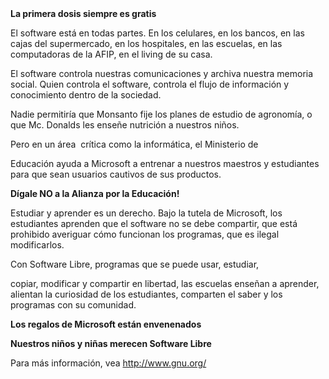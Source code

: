 <html><body><strong>La primera dosis siempre es gratis</strong>



El software está en todas partes. En los celulares, en los bancos, en las cajas del supermercado, en los hospitales, en las escuelas, en las computadoras de la AFIP, en el living de su casa.



El software controla nuestras comunicaciones y archiva nuestra memoria social. Quien controla el software, controla el flujo de información y conocimiento dentro de la sociedad.



Nadie permitiría que Monsanto fije los planes de estudio de agronomía, o que Mc. Donalds les enseñe nutrición a nuestros niños.



Pero en un área  crítica como la informática, el Ministerio de

Educación ayuda a Microsoft a entrenar a nuestros maestros y estudiantes para que sean usuarios cautivos de sus productos.



<strong>Dígale NO a la Alianza por la Educación!</strong>



Estudiar y aprender es un derecho. Bajo la tutela de Microsoft, los estudiantes aprenden que el software no se debe compartir, que está prohibido averiguar cómo funcionan los programas, que es ilegal modificarlos.



Con Software Libre, programas que se puede usar, estudiar,

copiar, modificar y compartir en libertad, las escuelas enseñan a aprender, alientan la curiosidad de los estudiantes, comparten el saber y los programas con su comunidad.



<strong>Los regalos de Microsoft están envenenados</strong>



<strong>Nuestros niños y niñas merecen Software Libre</strong>



Para más información, vea <a target="_blank" href="http://www.gnu.org/">http://www.gnu.org/</a></body></html>